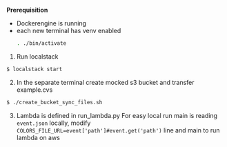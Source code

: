 **Prerequisition**
- Dockerengine is running
- each new terminal has venv enabled
   ```bash
   . ./bin/activate
   ```

1. Run localstack
```bash
$ localstack start
```

2. In the separate terminal create mocked s3 bucket and transfer example.cvs 
```bash
$ ./create_bucket_sync_files.sh
```

3. Lambda is defined in run_lambda.py
For easy local run main is reading `event.json` locally, modify
`COLORS_FILE_URL=event['path']#event.get('path')` line and main to run lambda on aws